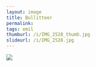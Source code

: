 ```yaml
---
layout: image
title: Bullitteer
permalink: 
tags: emil
thumburl: /i/IMG_2528_thumb.jpg
slideurl: /i/IMG_2528.jpg 
---
```

![]({{site.url}}/i/IMG_2528.jpg)


